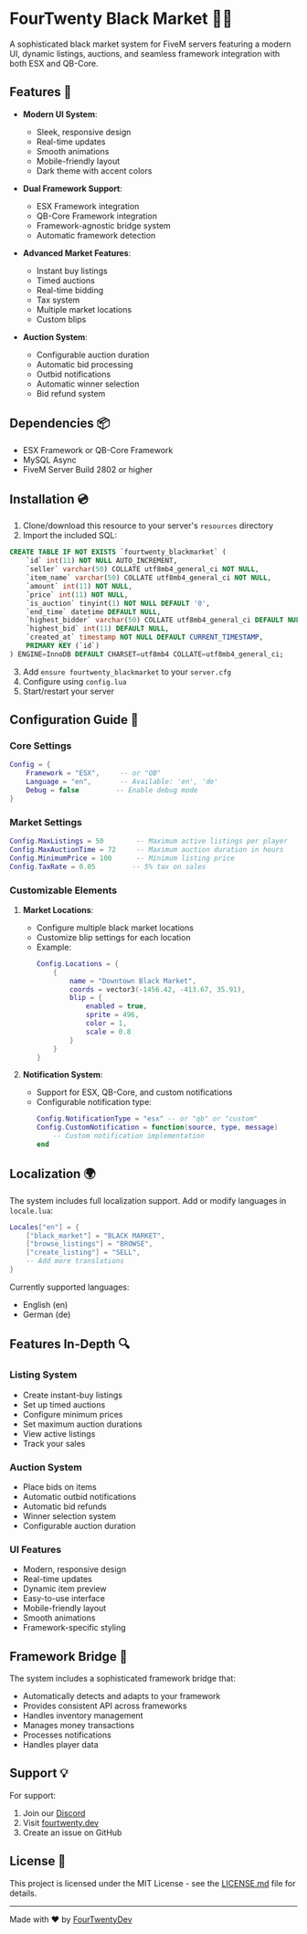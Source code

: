 # FourTwenty Black Market 🏴‍☠️

A sophisticated black market system for FiveM servers featuring a modern UI, dynamic listings, auctions, and seamless framework integration with both ESX and QB-Core.

## Features 💎

- **Modern UI System**: 
  - Sleek, responsive design
  - Real-time updates
  - Smooth animations
  - Mobile-friendly layout
  - Dark theme with accent colors

- **Dual Framework Support**: 
  - ESX Framework integration
  - QB-Core Framework integration
  - Framework-agnostic bridge system
  - Automatic framework detection

- **Advanced Market Features**: 
  - Instant buy listings
  - Timed auctions
  - Real-time bidding
  - Tax system
  - Multiple market locations
  - Custom blips

- **Auction System**:
  - Configurable auction duration
  - Automatic bid processing
  - Outbid notifications
  - Automatic winner selection
  - Bid refund system

## Dependencies 📦

- ESX Framework or QB-Core Framework
- MySQL Async
- FiveM Server Build 2802 or higher

## Installation 💿

1. Clone/download this resource to your server's `resources` directory
2. Import the included SQL:
```sql
CREATE TABLE IF NOT EXISTS `fourtwenty_blackmarket` (
    `id` int(11) NOT NULL AUTO_INCREMENT,
    `seller` varchar(50) COLLATE utf8mb4_general_ci NOT NULL,
    `item_name` varchar(50) COLLATE utf8mb4_general_ci NOT NULL,
    `amount` int(11) NOT NULL,
    `price` int(11) NOT NULL,
    `is_auction` tinyint(1) NOT NULL DEFAULT '0',
    `end_time` datetime DEFAULT NULL,
    `highest_bidder` varchar(50) COLLATE utf8mb4_general_ci DEFAULT NULL,
    `highest_bid` int(11) DEFAULT NULL,
    `created_at` timestamp NOT NULL DEFAULT CURRENT_TIMESTAMP,
    PRIMARY KEY (`id`)
) ENGINE=InnoDB DEFAULT CHARSET=utf8mb4 COLLATE=utf8mb4_general_ci;
```
3. Add `ensure fourtwenty_blackmarket` to your `server.cfg`
4. Configure using `config.lua`
5. Start/restart your server

## Configuration Guide 🔧

### Core Settings
```lua
Config = {
    Framework = "ESX",     -- or "QB"
    Language = "en",       -- Available: 'en', 'de'
    Debug = false         -- Enable debug mode
}
```

### Market Settings
```lua
Config.MaxListings = 50        -- Maximum active listings per player
Config.MaxAuctionTime = 72     -- Maximum auction duration in hours
Config.MinimumPrice = 100      -- Minimum listing price
Config.TaxRate = 0.05         -- 5% tax on sales
```

### Customizable Elements

1. **Market Locations**:
   - Configure multiple black market locations
   - Customize blip settings for each location
   - Example:
     ```lua
     Config.Locations = {
         {
             name = "Downtown Black Market",
             coords = vector3(-1456.42, -413.67, 35.91),
             blip = {
                 enabled = true,
                 sprite = 496,
                 color = 1,
                 scale = 0.8
             }
         }
     }
     ```

2. **Notification System**:
   - Support for ESX, QB-Core, and custom notifications
   - Configurable notification type:
     ```lua
     Config.NotificationType = "esx" -- or "qb" or "custom"
     Config.CustomNotification = function(source, type, message)
         -- Custom notification implementation
     end
     ```

## Localization 🌍

The system includes full localization support. Add or modify languages in `locale.lua`:
```lua
Locales["en"] = {
    ["black_market"] = "BLACK MARKET",
    ["browse_listings"] = "BROWSE",
    ["create_listing"] = "SELL",
    -- Add more translations
}
```

Currently supported languages:
- English (en)
- German (de)

## Features In-Depth 🔍

### Listing System
- Create instant-buy listings
- Set up timed auctions
- Configure minimum prices
- Set maximum auction durations
- View active listings
- Track your sales

### Auction System
- Place bids on items
- Automatic outbid notifications
- Automatic bid refunds
- Winner selection system
- Configurable auction duration

### UI Features
- Modern, responsive design
- Real-time updates
- Dynamic item preview
- Easy-to-use interface
- Mobile-friendly layout
- Smooth animations
- Framework-specific styling

## Framework Bridge 🌉

The system includes a sophisticated framework bridge that:
- Automatically detects and adapts to your framework
- Provides consistent API across frameworks
- Handles inventory management
- Manages money transactions
- Processes notifications
- Handles player data

## Support 💡

For support:
1. Join our [Discord](https://discord.gg/fourtwenty)
2. Visit [fourtwenty.dev](https://fourtwenty.dev)
3. Create an issue on GitHub

## License 📄

This project is licensed under the MIT License - see the [LICENSE.md](LICENSE.md) file for details.

---
Made with ❤️ by [FourTwentyDev](https://fourtwenty.dev)
